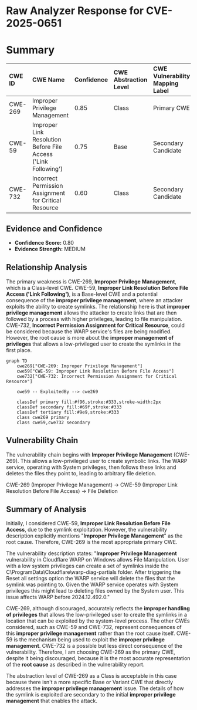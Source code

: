 # Raw Analyzer Response for CVE-2025-0651

# Summary
| CWE ID   | CWE Name                                                           | Confidence | CWE Abstraction Level | CWE Vulnerability Mapping Label | CWE-Vulnerability Mapping Notes |
| :------- | :----------------------------------------------------------------- | :--------- | :-------------------- | :------------------------------ | :------------------------------ |
| CWE-269  | Improper Privilege Management                                      | 0.85       | Class                 | Primary CWE                     | Discouraged                   |
| CWE-59   | Improper Link Resolution Before File Access ('Link Following')    | 0.75       | Base                  | Secondary Candidate             | Allowed                       |
| CWE-732  | Incorrect Permission Assignment for Critical Resource            | 0.60       | Class                 | Secondary Candidate             | Allowed-with-Review           |

## Evidence and Confidence

*   **Confidence Score:** 0.80
*   **Evidence Strength:** MEDIUM

## Relationship Analysis

The primary weakness is CWE-269, **Improper Privilege Management**, which is a Class-level CWE. CWE-59, **Improper Link Resolution Before File Access ('Link Following')**, is a Base-level CWE and a potential consequence of the **improper privilege management**, where an attacker exploits the ability to create symlinks. The relationship here is that **improper privilege management** allows the attacker to create links that are then followed by a process with higher privileges, leading to file manipulation. CWE-732, **Incorrect Permission Assignment for Critical Resource**, could be considered because the WARP service's files are being modified. However, the root cause is more about the **improper management of privileges** that allows a low-privileged user to create the symlinks in the first place.

```mermaid
graph TD
    cwe269["CWE-269: Improper Privilege Management"]
    cwe59["CWE-59: Improper Link Resolution Before File Access"]
    cwe732["CWE-732: Incorrect Permission Assignment for Critical Resource"]
    
    cwe59 -- ExploitedBy --> cwe269
    
    classDef primary fill:#f96,stroke:#333,stroke-width:2px
    classDef secondary fill:#69f,stroke:#333
    classDef tertiary fill:#9e9,stroke:#333
    class cwe269 primary
    class cwe59,cwe732 secondary
```

## Vulnerability Chain

The vulnerability chain begins with **Improper Privilege Management** (CWE-269). This allows a low-privileged user to create symbolic links. The WARP service, operating with System privileges, then follows these links and deletes the files they point to, leading to arbitrary file deletion.

CWE-269 (Improper Privilege Management) -> CWE-59 (Improper Link Resolution Before File Access) -> File Deletion

## Summary of Analysis

Initially, I considered CWE-59, **Improper Link Resolution Before File Access**, due to the symlink exploitation. However, the vulnerability description explicitly mentions "**Improper Privilege Management**" as the root cause. Therefore, CWE-269 is the most appropriate primary CWE.

The vulnerability description states: "**Improper Privilege Management** vulnerability in Cloudflare WARP on Windows allows File Manipulation. User with a low system privileges can create a set of symlinks inside the C\\ProgramData\\Cloudflare\\warp-diag-partials folder. After triggering the Reset all settings option the WARP service will delete the files that the symlink was pointing to. Given the WARP service operates with System privileges this might lead to deleting files owned by the System user. This issue affects WARP before 2024.12.492.0."

CWE-269, although discouraged, accurately reflects the **improper handling of privileges** that allows the low-privileged user to create the symlinks in a location that can be exploited by the system-level process. The other CWEs considered, such as CWE-59 and CWE-732, represent consequences of this **improper privilege management** rather than the root cause itself. CWE-59 is the mechanism being used to exploit the **improper privilege management**. CWE-732 is a possible but less direct consequence of the vulnerability. Therefore, I am choosing CWE-269 as the primary CWE, despite it being discouraged, because it is the most accurate representation of the **root cause** as described in the vulnerability report.

The abstraction level of CWE-269 as a Class is acceptable in this case because there isn't a more specific Base or Variant CWE that directly addresses the **improper privilege management** issue. The details of how the symlink is exploited are secondary to the initial **improper privilege management** that enables the attack.